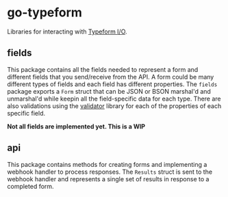 # go-typeform

Libraries for interacting with [Typeform I/O](http://docs.typeform.io/docs).

## fields

This package contains all the fields needed to represent a form and different
fields that you send/receive from the API. A form could be many different types
of fields and each field has different properties. The `fields` package exports
a `Form` struct that can be JSON or BSON marshal'd and unmarshal'd while keepin
all the field-specific data for each type. There are also validations using the
[validator](https://github.com/go-validator/validator) library for each of the
properties of each specific field.

**Not all fields are implemented yet. This is a WIP**

## api

This package contains methods for creating forms and implementing a webhook
handler to process responses. The `Results` struct is sent to the webhook
handler and represents a single set of results in response to a completed form.

